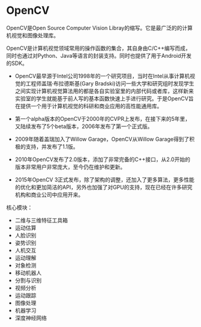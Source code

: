 # OpenCV

OpenCV是Open Source Computer Vision Libray的缩写。它是最广泛的的计算机视觉和图像处理库。

OpenCV是计算机视觉领域常用的操作函数的集合，其自身由C/C++编写而成，同时也通过对Python、Java等语言的封装支持。同时也提供了用于Android开发的SDK。

- OpenCV最早源于Intel公司1998年的一个研究项目，当时在Intel从事计算机视觉的工程师盖瑞·布拉德斯基(Gary Bradski)访问一些大学和研究组时发现学生之间实现计算机视觉算法用的都是各自实验室里的内部代码或者库，这样新来实验室的学生就能基于前人写的基本函数快速上手进行研究。于是OpenCV旨在提供一个用于计算机视觉的科研和商业应用的高性能通用库。 

- 第一个alpha版本的OpenCV于2000年的CVPR上发布，在接下来的5年里，又陆续发布了5个beta版本，2006年发布了第一个正式版。
- 2009年随着盖瑞加入了Willow Garage，OpenCV从Willow Garage得到了积极的支持，并发布了1.1版。
- 2010年OpenCV发布了2.0版本，添加了非常完备的C++接口，从2.0开始的版本非常用户非常庞大，至今仍在维护和更新。
- 2015年OpenCV 3正式发布，除了架构的调整，还加入了更多算法，更多性能的优化和更加简洁的API，另外也加强了对GPU的支持，现在已经在许多研究机构和商业公司中应用开来。

核心模块：

- 二维与三维特征工具箱
- 运动估算
- 人脸识别
- 姿势识别
- 人机交互
- 运动理解
- 对象检测
- 移动机器人
- 分割与识别
- 视频分析
- 运动跟踪
- 图像处理
- 机器学习
- 深度神经网络